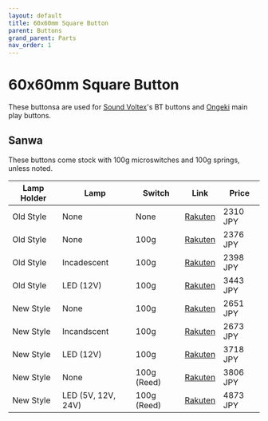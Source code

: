 ```yaml
---
layout: default
title: 60x60mm Square Button
parent: Buttons
grand_parent: Parts
nav_order: 1
---
```


# 60x60mm Square Button

These buttonsa are used for [Sound Voltex](/controllers/sound-voltex/sound-voltex.md)'s BT buttons and [Ongeki](/controllers/ongeki/ongeki.md) main play buttons.

## Sanwa

These buttons come stock with 100g microswitches and 100g springs, unless noted.

| **Lamp Holder** | **Lamp**           | **Switch**  | **Link**     | **Price** |
|-----------------|--------------------|-------------|--------------|-----------|
| Old Style       | None               | None        | [Rakuten][1] | 2310 JPY  |
| Old Style       | None               | 100g        | [Rakuten][2] | 2376 JPY  |
| Old Style       | Incadescent        | 100g        | [Rakuten][3] | 2398 JPY  |
| Old Style       | LED (12V)          | 100g        | [Rakuten][4] | 3443 JPY  |
| New Style       | None               | 100g        | [Rakuten][5] | 2651 JPY  |
| New Style       | Incandscent        | 100g        | [Rakuten][6] | 2673 JPY  |
| New Style       | LED (12V)          | 100g        | [Rakuten][7] | 3718 JPY  |
| New Style       | None               | 100g (Reed) | [Rakuten][8] | 3806 JPY  |
| New Style       | LED (5V, 12V, 24V) | 100g (Reed) | [Rakuten][9] | 4873 JPY  |

[1]: https://item.rakuten.co.jp/sanwadenshi/ilumb_5002/
[2]: https://item.rakuten.co.jp/sanwadenshi/ilumb_080/
[3]: https://item.rakuten.co.jp/sanwadenshi/ilumb_079/
[4]: https://item.rakuten.co.jp/sanwadenshi/ilumb_078/
[5]: https://item.rakuten.co.jp/sanwadenshi/ilumb_075/
[6]: https://item.rakuten.co.jp/sanwadenshi/ilumb_074/
[7]: https://item.rakuten.co.jp/sanwadenshi/ilumb_073/
[8]: https://item.rakuten.co.jp/sanwadenshi/ilumb_077/
[9]: https://item.rakuten.co.jp/sanwadenshi/ilumb_076/